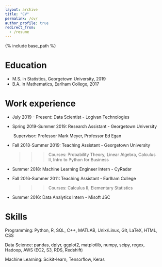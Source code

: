 ```yaml
---
layout: archive
title: "CV"
permalink: /cv/
author_profile: true
redirect_from:
  - /resume
---
```


{% include base_path %}

Education
======
* M.S. in Statistics, Georgetown University, 2019 
* B.A. in Mathematics, Earlham College, 2017



Work experience
======
* July 2019 - Present: Data Scientist - Logivan Technologies
  
* Spring 2019-Summer 2019: Research Assistant - Georgetown University
  
  ​			Supervisor: Professor Mark Meyer, Professor Ed Egan
* Fall 2018-Summer 2019: Teaching Assistant - Georgetown University
  
  > > > Courses: Probability Theory, Linear Algebra, Calculus II, Intro to Python for Business

* Summer 2018: Machine Learning Engineer Intern - CyRadar

* Fall 2016-Summer 2011: Teaching Assistant - Earlham College
  
  > > > Courses: Calculus II, Elementary Statistics

* Summer 2016: Data Analytics Intern - Misoft JSC

  
Skills
======
Programming: Python, R, SQL, C++, MATLAB, Unix/Linux, Git, LaTeX, HTML, CSS

Data Science:  pandas, dplyr, ggplot2, matplotlib, numpy, scipy, regex, Hadoop, AWS (EC2, S3, RDS, Redshift)

Machine Learning: Scikit-learn, Tensorflow, Keras

